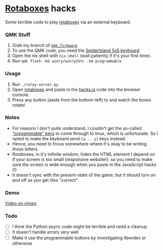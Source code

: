 # [Rotaboxes](https://rotaboxes.com/) hacks

Some terrible code to play [rotaboxes](https://rotaboxes.com/) via an external keyboard.


### QMK Stuff

1. Grab my branch of [`qmk_firmware`](https://github.com/silky/qmk_firmware/tree/rotaboxes-hacks)
1. To use the QMK code, you need the [SpiderIsland 5x5
   keyboard](https://www.aliexpress.com/item/1005002669909038.html)
1. Open the nix shell with `nix-shell` (wait patiently if it's your first
   time).
1. Run `qmk flash -kb winry/winry25tc -km programmable`


### Usage

1. Run `./relay-server.py`
1. Open [rotaboxes](https://rotaboxes.com/) and paste in the
   [hacks.js](./hacks.js) code into the browser console.
1. Press any button (aside from the bottom-left) to and watch the boxes
   rotate!


### Notes

- For reasons I don't quite understand, I couldn't get the so-called
["progammable"
keys](https://github.com/qmk/qmk_firmware/blob/master/docs/keycodes.md#programmable-button-support-idprogrammable-button) to come through to linux, which is unfortunate. So I opted to make the keyboard send `[a .. y]` keys instead.
- Hence, you need to focus somewhere where it's okay to be writing those
letters.
- Rotaboxes, in it's infinite wisdom, hides the HTML element I depend on if
your screen is too small (responsive website!); so you need to make sure the
screen is wide enough when you paste in the JavaScript hacks (!)
- It doesn't sync with the present-state of the game; but it should turn on
and off as you get tiles "correct".


### Demo

[Video on vimeo](https://vimeo.com/860187767?share=copy)



### Todo

- [ ] I think the Python async code might be terrible and need a cleanup
- [ ] It doesn't handle errors very well
- [ ] Make it use the programmable buttons by investigating libevdev or otherwise

